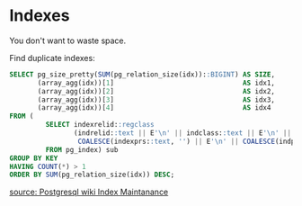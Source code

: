 # Indexes

You don't want to waste space.

Find duplicate indexes:
```sql
SELECT pg_size_pretty(SUM(pg_relation_size(idx))::BIGINT) AS SIZE,
       (array_agg(idx))[1]                                AS idx1,
       (array_agg(idx))[2]                                AS idx2,
       (array_agg(idx))[3]                                AS idx3,
       (array_agg(idx))[4]                                AS idx4
FROM (
         SELECT indexrelid::regclass                                                   AS idx,
                (indrelid::text || E'\n' || indclass::text || E'\n' || indkey::text || E'\n' ||
                 COALESCE(indexprs::text, '') || E'\n' || COALESCE(indpred::text, '')) AS KEY
         FROM pg_index) sub
GROUP BY KEY
HAVING COUNT(*) > 1
ORDER BY SUM(pg_relation_size(idx)) DESC;
```
[source: Postgresql wiki Index Maintanance](https://wiki.postgresql.org/wiki/Index_Maintenance#Duplicate_indexes)